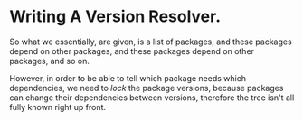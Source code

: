 # Writing A Version Resolver.

So what we essentially, are given, is a list of packages,
and these packages depend on other packages, and these packages depend on other packages, and so on.

However, in order to be able to tell which package needs which dependencies, we
need to *lock* the package versions, because packages can change their dependencies
between versions, therefore the tree isn't all fully known right up front.
